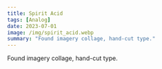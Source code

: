 ```yaml
---
title: Spirit Acid
tags: [Analog]
date: 2023-07-01
image: /img/spirit_acid.webp
summary: "Found imagery collage, hand-cut type."
---
```


Found imagery collage, hand-cut type.
